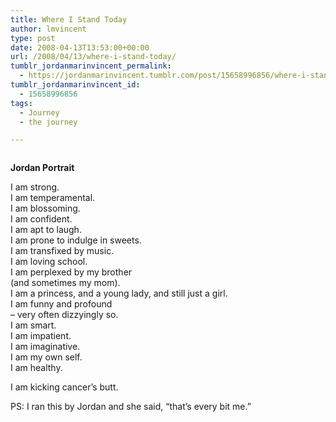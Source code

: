 ```yaml
---
title: Where I Stand Today
author: lmvincent
type: post
date: 2008-04-13T13:53:00+00:00
url: /2008/04/13/where-i-stand-today/
tumblr_jordanmarinvincent_permalink:
  - https://jordanmarinvincent.tumblr.com/post/15658996856/where-i-stand-today
tumblr_jordanmarinvincent_id:
  - 15658996856
tags:
  - Journey
  - the journey

---
```

<a href="https://www.flickr.com/photos/larryvincent/2411735212/" title="photo sharing" target="_blank" rel="noopener"><img src="https://farm4.static.flickr.com/3177/2411735212_70585e38a3_m.jpg" alt="" /></a>

**Jordan Portrait**

I am strong.  
I am temperamental.  
I am blossoming.  
I am confident.  
I am apt to laugh.  
I am prone to indulge in sweets.  
I am transfixed by music.  
I am loving school.  
I am perplexed by my brother  
(and sometimes my mom).  
I am a princess, and a young lady, and still just a girl.  
I am funny and profound  
&ndash; very often dizzyingly so.  
I am smart.  
I am impatient.  
I am imaginative.  
I am my own self.  
I am healthy.

I am kicking cancer&rsquo;s butt.

PS: I ran this by Jordan and she said, &ldquo;that&rsquo;s every bit me.&rdquo;

<div class="blogger-post-footer">
  <img loading="lazy" width="1" height="1" src="https://blogger.googleusercontent.com/tracker/9039099668816362935-3392382506847202939?l=jordansjourney2.blogspot.com" alt="" />
</div>